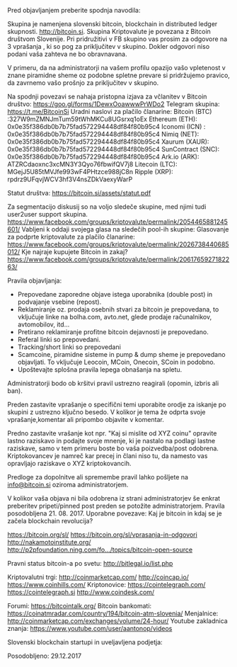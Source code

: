 Pred objavljanjem preberite spodnja navodila:

Skupina je namenjena slovenski bitcoin, blockchain in distributed ledger skupnosti. http://bitcoin.si.
Skupina Kriptovalute je povezana z Bitcoin društvom Slovenije.
Pri pridružitivi v FB skupino vas prosim za odgovore na 3 vprašanja , ki so pog za priključitev v skupino. Dokler odgovori niso podani vaša zahteva ne bo obravnavana.

V primeru, da na administratorji na vašem profilu opazijo vašo vpletenost v znane piramidne sheme oz podobne spletne prevare si pridržujemo pravico, da zavrnemo vašo prošnjo za priključitev v skupino.

Na spodnji povezavi se nahaja pristopna izjava za včlanitev v Bitcoin društvo:
https://goo.gl/forms/1DewxOoawwwPrWDo2
Telegram skupina: https://t.me/BitcoinSi
Uradni naslovi za plačilo članarine:
Bitcoin (BTC) :327W9mZMNJmTum59tWhMKCu8UGsrxq1oEx
Ethereum (ETH): 0x0e35f386db0b7b75fad572294448df84f80b95c4
Iconomi (ICN) : 0x0e35f386db0b7b75fad572294448df84f80b95c4
Nimiq (NET): 0x0e35f386db0b7b75fad572294448df84f80b95c4
Xaurum (XAUR): 0x0e35f386db0b7b75fad572294448df84f80b95c4
SunContract (SNC): 0x0e35f386db0b7b75fad572294448df84f80b95c4
Ark.io (ARK): ATZRCdaoxnc3xcMN3Y3Qyo76fbwifQV7j8
Litecoin (LTC): MGejJ5U85tMVJfe993wF4PHtzce988jC8n
Ripple (XRP): rpdrz9UFqvjWCV3hf3V4nsZDkVaexyWarP

Statut društva: https://bitcoin.si/assets/statut.pdf

Za segmentacijo diskusij so na voljo sledeče skupine, med njimi tudi user2user support skupina.
https://www.facebook.com/groups/kriptovalute/permalink/2054465881245601/
Vabljeni k oddaji svojega glasa na sledečih pool-ih skupine:
Glasovanje za podprte kriptovalute za plačilo članarine:
https://www.facebook.com/groups/kriptovalute/permalink/2026738440685012/
Kje najraje kupujete Bitcoin in zakaj?
https://www.facebook.com/groups/kriptovalute/permalink/2061765927182263/

Pravila objavljanja:
- Prepovedane zaporedne objave istega uporabnika (double post) in podvajanje vsebine (repost).
- Reklamiranje oz. prodaja osebnih stvari za bitcoin je prepovedana, to vključuje linke na bolha.com, avto.net, glede prodaje računalnikov, avtomobilov, itd...
- Pretirano reklamiranje profitne bitcoin dejavnosti je prepovedano.
- Referal linki so prepovedani.
- Tracking/short linki so prepovedani
- Scamcoine, piramidne sisteme in pump & dump sheme je prepovedano objavljati. To vključuje Leocoin, MCoin, Onecoin, SCoin in podobno.
- Upoštevajte splošna pravila lepega obnašanja na spletu.

Administratorji bodo ob kršitvi pravil ustrezno reagirali (opomin, izbris ali ban).

Preden zastavite vprašanje o specifični temi uporabite orodje za iskanje po skupini z ustrezno ključno besedo. V kolikor je tema že odprta svoje vprašanje,komentar ali pripombo objavite v komentar.

Predno zastavite vrašanje kot npr. "Kaj si mislite od XYZ coinu" opravite lastno raziskavo in podajte svoje mnenje, ki je nastalo na podlagi lastne raziskave, samo v tem primeru boste bo vaša poizvedba/post odobrena. Kriptokovancev je namreč kar precej in člani niso tu, da namesto vas opravljajo raziskave o XYZ kriptokovancih.

Predloge za dopolnitve ali spremembe pravil lahko pošljete na info@bitcoin.si oziroma administratorjem.

V kolikor vaša objava ni bila odobrena iz strani administratorjev še enkrat preberitev pripeti/pinned post preden se potožite administratorjem.
Pravila posodobljena 21. 08. 2017.
Uporabne povezave:
Kaj je bitcoin in kdaj se je začela blockchain revolucija?

https://bitcoin.org/sl/
https://bitcoin.org/sl/vprasanja-in-odgovori
http://nakamotoinstitute.org/
http://p2pfoundation.ning.com/fo…/topics/bitcoin-open-source

Pravni status bitcoin-a po svetu:
http://bitlegal.io/list.php

Kriptovalutni trgi:
http://coinmarketcap.com/
http://coincap.io/
https://www.coinhills.com/
Kriptonovice:
https://cointelegraph.com/
https://cointelegraph.si
http://www.coindesk.com/

Forumi:
https://bitcointalk.org/
Bitcoin bankomati:
https://coinatmradar.com/country/194/bitcoin-atm-slovenia/
Menjalnice:
http://coinmarketcap.com/exchanges/volume/24-hour/
Youtube zakladnica znanja:
https://www.youtube.com/user/aantonop/videos

Slovenski blockchain startupi in uveljavljena podjetja:

Posodobljeno: 29.12.2017
